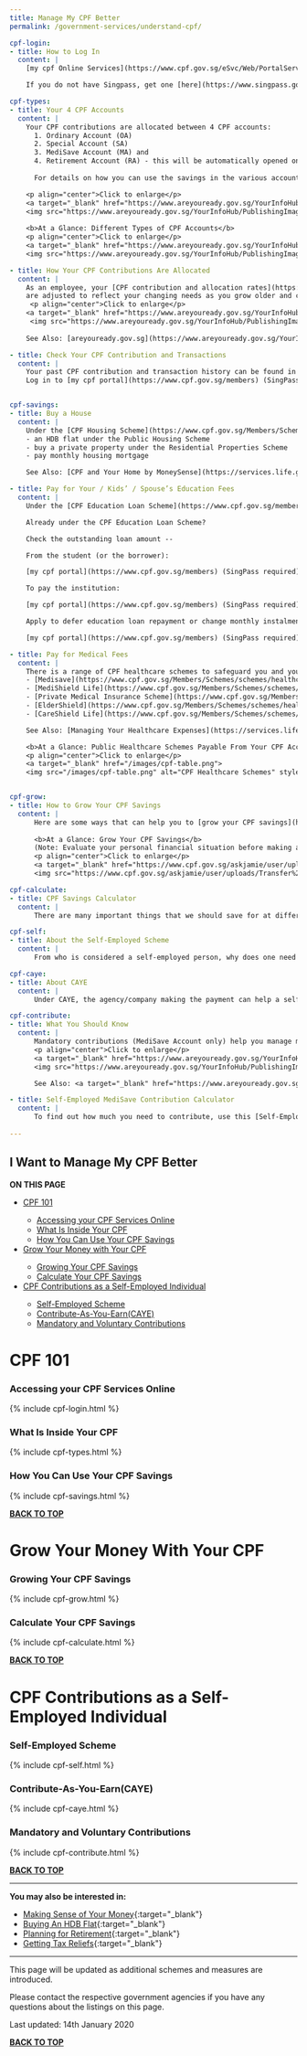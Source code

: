 ```yaml
---
title: Manage My CPF Better
permalink: /government-services/understand-cpf/

cpf-login:
- title: How to Log In
  content: |
    [my cpf Online Services](https://www.cpf.gov.sg/eSvc/Web/PortalServices/GetStarted) lets you look into your various CPF accounts, track your activities, messages, notifications and update your contact information, among others. Log in to my cpf Online Services [here](https://www.cpf.gov.sg/eSvc/Web/PortalServices/CpfMemberPortalServices) using your SingPass (required).

    If you do not have Singpass, get one [here](https://www.singpass.gov.sg/singpass/register/instructions) now.

cpf-types:
- title: Your 4 CPF Accounts
  content: |
    Your CPF contributions are allocated between 4 CPF accounts: 
      1. Ordinary Account (OA)
      2. Special Account (SA)
      3. MediSave Account (MA) and
      4. Retirement Account (RA) - this will be automatically opened on your behalf at age 55 and it combines the funds from your OA and SA.
      
      For details on how you can use the savings in the various accounts and the interest rates they earn, click [here](https://www.cpf.gov.sg/Members/AboutUs/about-us-info/cpf-overview).

    <p align="center">Click to enlarge</p>
    <a target="_blank" href="https://www.areyouready.gov.sg/YourInfoHub/PublishingImages/Pages/Views-The-growth-of-your-CPF-savings-From-payday-to-retirement/The%20growth%20of%20your%20CPF%20savings%20From%20payday%20to%20retirement1.png">
    <img src="https://www.areyouready.gov.sg/YourInfoHub/PublishingImages/Pages/Views-The-growth-of-your-CPF-savings-From-payday-to-retirement/The%20growth%20of%20your%20CPF%20savings%20From%20payday%20to%20retirement1.png" alt="CPF Basics" style="width:300px">
    
    <b>At a Glance: Different Types of CPF Accounts</b>
    <p align="center">Click to enlarge</p>
    <a target="_blank" href="https://www.areyouready.gov.sg/YourInfoHub/PublishingImages/Pages/Views-The-growth-of-your-CPF-savings-From-payday-to-retirement/The%20growth%20of%20your%20CPF%20savings%20From%20payday%20to%20retirement2.png">
    <img src="https://www.areyouready.gov.sg/YourInfoHub/PublishingImages/Pages/Views-The-growth-of-your-CPF-savings-From-payday-to-retirement/The%20growth%20of%20your%20CPF%20savings%20From%20payday%20to%20retirement2.png" alt="CPF Savings Uses" style="width:300px">

- title: How Your CPF Contributions Are Allocated
  content: |
    As an employee, your [CPF contribution and allocation rates](https://www.areyouready.gov.sg/YourInfoHub/Pages/News-How-your-CPF-contributions-and-allocation-rates-change-as-you-grow-older.aspx)
    are adjusted to reflect your changing needs as you grow older and continue to remain in the workforce. 
     <p align="center">Click to enlarge</p>
    <a target="_blank" href="https://www.areyouready.gov.sg/YourInfoHub/PublishingImages/Pages/News-How-your-CPF-contributions-and-allocation-rates-change-as-you-grow-older/How%20your%20CPF%20contribution%20and%20allocation%20rates%20change%20v2019.jpg">
     <img src="https://www.areyouready.gov.sg/YourInfoHub/PublishingImages/Pages/News-How-your-CPF-contributions-and-allocation-rates-change-as-you-grow-older/How%20your%20CPF%20contribution%20and%20allocation%20rates%20change%20v2019.jpg" alt="CPF Allocation" style="width:300px">
      
    See Also: [areyouready.gov.sg](https://www.areyouready.gov.sg/YourInfoHub/Pages/News-How-your-CPF-contributions-and-allocation-rates-change-as-you-grow-older.aspx){:target="_blank"}

- title: Check Your CPF Contribution and Transactions
  content: |
    Your past CPF contribution and transaction history can be found in your CPF statements, using your SingPass.
    Log in to [my cpf portal](https://www.cpf.gov.sg/members) (SingPass required) > *My Statements* > *Section B*  


cpf-savings:
- title: Buy a House
  content: |
    Under the [CPF Housing Scheme](https://www.cpf.gov.sg/Members/Schemes/schemes/housing/housing-scheme), you may use your CPF Ordinary Account (OA) savings to buy:
    - an HDB flat under the Public Housing Scheme
    - buy a private property under the Residential Properties Scheme
    - pay monthly housing mortgage

    See Also: [CPF and Your Home by MoneySense](https://services.life.gov.sg/government-services/buy-hdb/#finances)

- title: Pay for Your / Kids’ / Spouse’s Education Fees
  content: |
    Under the [CPF Education Loan Scheme](https://www.cpf.gov.sg/members/schemes/schemes/other-matters/cpf-education-scheme), you may use your CPF Ordinary Account (OA) savings to pay education fees for yourself, spouse, children, siblings and relatives. The student will have to repay the amount withdrawn plus interest in cash into the payer’s OA within 1 year upon graduation or leaving the institution.

    Already under the CPF Education Loan Scheme? 

    Check the outstanding loan amount -- 

    From the student (or the borrower):

    [my cpf portal](https://www.cpf.gov.sg/members) (SingPass required) > *My Statements* > *Section C* > *Education Redemption Statement*

    To pay the institution: 

    [my cpf portal](https://www.cpf.gov.sg/members) (SingPass required) >*My Statements* > *Enquire on My Arrears in Repayment*

    Apply to defer education loan repayment or change monthly instalment rate: 

    [my cpf portal](https://www.cpf.gov.sg/members) (SingPass required) > *My Request* > *Education/ Dependants' Education* > *Apply to defer payment or Change my Monthly Instalment Rate* 

- title: Pay for Medical Fees
  content: |
    There is a range of CPF healthcare schemes to safeguard you and your loved ones should any of you need hospitalisation or other forms of healthcare assistance in different stages of life.
    - [Medisave](https://www.cpf.gov.sg/Members/Schemes/schemes/healthcare/medisave){:target="_blank"}
    - [MediShield Life](https://www.cpf.gov.sg/Members/Schemes/schemes/healthcare/medishield-life){:target="_blank"}
    - [Private Medical Insurance Scheme](https://www.cpf.gov.sg/Members/Schemes/schemes/healthcare/private-medical-insurance-scheme){:target="_blank"}
    - [ElderShield](https://www.cpf.gov.sg/Members/Schemes/schemes/healthcare/eldershield){:target="_blank"}
    - [CareShield Life](https://www.cpf.gov.sg/Members/Schemes/schemes/healthcare/careshield-life){:target="_blank"}

    See Also: [Managing Your Healthcare Expenses](https://services.life.gov.sg/government-services/stay-healthy/#expenses){:target="_blank"}

    <b>At a Glance: Public Healthcare Schemes Payable From Your CPF Accounts</b>
    <p align="center">Click to enlarge</p>
    <a target="_blank" href="/images/cpf-table.png">
    <img src="/images/cpf-table.png" alt="CPF Healthcare Schemes" style="width:300px">


cpf-grow: 
- title: How to Grow Your CPF Savings 
  content: |
      Here are some ways that can help you to [grow your CPF savings](https://www.dbs.com.sg/personal/nav/maximise-and-grow-your-cpf-savings-for-retirement.page){:target="_blank"}.
      
      <b>At a Glance: Grow Your CPF Savings</b> 
      (Note: Evaluate your personal financial situation before making any CPF transfers or cash top ups as they are usually not reversible)
      <p align="center">Click to enlarge</p>
      <a target="_blank" href="https://www.cpf.gov.sg/askjamie/user/uploads/Transfer%20Savings%20from%20OA%20to%20SA.jpg">
      <img src="https://www.cpf.gov.sg/askjamie/user/uploads/Transfer%20Savings%20from%20OA%20to%20SA.jpg" alt="" style="width:300px">

cpf-calculate:
- title: CPF Savings Calculator
  content: |
      There are many important things that we should save for at different stages of our lives - be it buying a home, our kids’ education or retirement. Find out if you have enough CPF savings with the CPF Savings Calculator [here](https://www.cpf.gov.sg/eSvc/Web/Schemes/SavingsCalculator/SavingsCalculator){:target="_blank"}.

cpf-self: 
- title: About the Self-Employed Scheme
  content: |
      From who is considered a self-employed person, why does one need to contribute to CPF to what are the mandatory contributions, among other information, find out all you wish to know about CPF Self-employed Scheme [here](https://www.cpf.gov.sg/Members/Schemes/schemes/self-employed-scheme/self-employed-matters){:target="_blank"}.

cpf-caye: 
- title: About CAYE 
  content: |
      Under CAYE, the agency/company making the payment can help a self-employed person (SEP) contribute to his/her MediSave(mandatory). The agency/company does this by first deducting and transferring a portion of the payment to the SEP’s MediSave Account before paying the remaining amount to the SEP. Read more about CAYE [here](https://www.cpf.gov.sg/Members/Schemes/schemes/self-employed-scheme/contribute-as-you-earn-(caye)){:target="_blank"}.

cpf-contribute: 
- title: What You Should Know 
  content: |
      Mandatory contributions (MediSave Account only) help you manage medical/hospitalisation emergencies while voluntary contributions (Ordinary Account and/or Special Account) offer a financial safety net for life’s ‘what-ifs’. 
      <p align="center">Click to enlarge</p>
      <a target="_blank" href="https://www.areyouready.gov.sg/YourInfoHub/PublishingImages/Pages/News-4-financial-planning-tips-for-the-selfemployed/4%20financial%20planning%20tips%20for%20the%20selfemployed.jpg" alt="CPF Contributions" style="width:300px">
      <img src="https://www.areyouready.gov.sg/YourInfoHub/PublishingImages/Pages/News-4-financial-planning-tips-for-the-selfemployed/4%20financial%20planning%20tips%20for%20the%20selfemployed.jpg" alt="CPF Contributions" style="width:300px">

      See Also: <a target="_blank" href="https://www.areyouready.gov.sg/YourInfoHub/Pages/News-4-financial-planning-tips-for-the-selfemployed.aspx">4 Financial Planning Tips for the Self-Employed</a>

- title: Self-Employed MediSave Contribution Calculator 
  content: |
      To find out how much you need to contribute, use this [Self-Employed MediSave Contribution Calculator](https://www.cpf.gov.sg/eSvc/Web/Schemes/SelfEmployedMedisaveContribution/SelfEmployedMedisaveContributionLanding){:target="_blank"}.
      
---
```


## <a name="top"></a>I Want to Manage My CPF Better

<div id="toc_container">
<p class="toc_title"><b>ON THIS PAGE</b></p>
<ul class="toc_list">
  <li><a href="#cpf">CPF 101</a></li>
  <ul>
    <li><a href="#login">Accessing your CPF Services Online </a></li>
    <li><a href="#account">What Is Inside Your CPF</a></li>
    <li><a href="#savings">How You Can Use Your CPF Savings</a></li>
  </ul>
<li><a href="#grow">Grow Your Money with Your CPF</a></li>
  <ul>
    <li><a href="#optimise">Growing Your CPF Savings</a></li>
    <li><a href="#calculate">Calculate Your CPF Savings</a></li>
  </ul>
<li><a href="#self-employed">CPF Contributions as a Self-Employed Individual</a></li>
  <ul>
    <li><a href="#scheme">Self-Employed Scheme</a></li>
    <li><a href="#caye">Contribute-As-You-Earn(CAYE)</a></li>
    <li><a href="#contribution">Mandatory and Voluntary Contributions</a></li>
  </ul>  
</ul>
</div>


# <a name="cpf"></a>CPF 101

### <a name="login"></a>Accessing your CPF Services Online 

{% include cpf-login.html %}

### <a name="account"></a>What Is Inside Your CPF 

{% include cpf-types.html %}

### <a name="savings"></a>How You Can Use Your CPF Savings 

{% include cpf-savings.html %}

[**BACK TO TOP**](#top)


# <a name="grow"></a>Grow Your Money With Your CPF 

### <a name="optimise"></a>Growing Your CPF Savings 

{% include cpf-grow.html %}

### <a name="calculate"></a>Calculate Your CPF Savings 

{% include cpf-calculate.html %}

[**BACK TO TOP**](#top)


# <a name="self-employed"></a>CPF Contributions as a Self-Employed Individual

### <a name="scheme"></a>Self-Employed Scheme

{% include cpf-self.html %}

### <a name="caye"></a>Contribute-As-You-Earn(CAYE)

{% include cpf-caye.html %}

### <a name="contribution"></a>Mandatory and Voluntary Contributions 

{% include cpf-contribute.html %}

[**BACK TO TOP**](#top)


---------------------------------------
**You may also be interested in:**

  - [Making Sense of Your Money](https://www.moneysense.gov.sg/starter-packs/making-sense-of-your-money){:target="_blank"}
  - [Buying An HDB Flat](/government-services/buy-HDB/){:target="_blank"}
  - [Planning for Retirement](/government-services/retirement){:target="_blank"}
  - [Getting Tax Reliefs](https://services.life.gov.sg/government-services/govt-benefits/#parent-tax-reliefs){:target="_blank"}

---------------------------------------

This page will be updated as additional schemes and measures are introduced.

Please contact the respective government agencies if you have any questions about the listings on this page.  

Last updated: 14th January 2020
 
[**BACK TO TOP**](#top)
